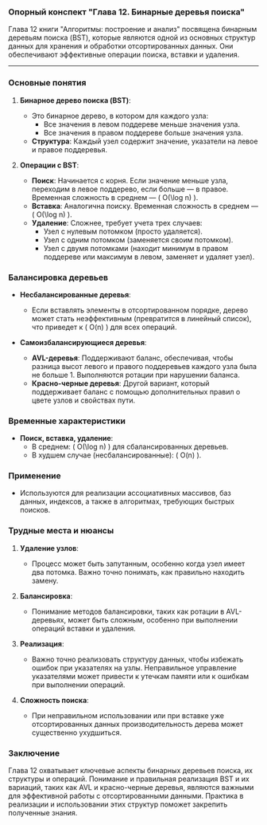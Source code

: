 ### Опорный конспект "Глава 12. Бинарные деревья поиска"

Глава 12 книги "Алгоритмы: построение и анализ" посвящена бинарным деревьям поиска (BST), которые являются одной из основных структур данных для хранения и обработки отсортированных данных. Они обеспечивают эффективные операции поиска, вставки и удаления.

---

### Основные понятия

1. **Бинарное дерево поиска (BST)**:
   - Это бинарное дерево, в котором для каждого узла:
     - Все значения в левом поддереве меньше значения узла.
     - Все значения в правом поддереве больше значения узла.
   - **Структура**: Каждый узел содержит значение, указатели на левое и правое поддеревья.

2. **Операции с BST**:
   - **Поиск**: Начинается с корня. Если значение меньше узла, переходим в левое поддерево, если больше — в правое. Временная сложность в среднем — \( O(\log n) \).
   - **Вставка**: Аналогична поиску. Временная сложность в среднем — \( O(\log n) \).
   - **Удаление**: Сложнее, требует учета трех случаев:
     - Узел с нулевым потомком (просто удаляется).
     - Узел с одним потомком (заменяется своим потомком).
     - Узел с двумя потомками (находит минимум в правом поддереве или максимум в левом, заменяет и удаляет узел).

### Балансировка деревьев

- **Несбалансированные деревья**:
  - Если вставлять элементы в отсортированном порядке, дерево может стать неэффективным (превратится в линейный список), что приведет к \( O(n) \) для всех операций.

- **Самоизбалансирующиеся деревья**:
  - **AVL-деревья**: Поддерживают баланс, обеспечивая, чтобы разница высот левого и правого поддеревьев каждого узла была не больше 1. Выполняются ротации при нарушении баланса.
  - **Красно-черные деревья**: Другой вариант, который поддерживает баланс с помощью дополнительных правил о цвете узлов и свойствах пути.

### Временные характеристики

- **Поиск, вставка, удаление**:
  - В среднем: \( O(\log n) \) для сбалансированных деревьев.
  - В худшем случае (несбалансированные): \( O(n) \).

### Применение

- Используются для реализации ассоциативных массивов, баз данных, индексов, а также в алгоритмах, требующих быстрых поисков.

### Трудные места и нюансы

1. **Удаление узлов**:
   - Процесс может быть запутанным, особенно когда узел имеет два потомка. Важно точно понимать, как правильно находить замену.

2. **Балансировка**:
   - Понимание методов балансировки, таких как ротации в AVL-деревьях, может быть сложным, особенно при выполнении операций вставки и удаления.

3. **Реализация**:
   - Важно точно реализовать структуру данных, чтобы избежать ошибок при указателях на узлы. Неправильное управление указателями может привести к утечкам памяти или к ошибкам при выполнении операций.

4. **Сложность поиска**:
   - При неправильном использовании или при вставке уже отсортированных данных производительность дерева может существенно ухудшиться.

### Заключение

Глава 12 охватывает ключевые аспекты бинарных деревьев поиска, их структуры и операций. Понимание и правильная реализация BST и их вариаций, таких как AVL и красно-черные деревья, являются важными для эффективной работы с отсортированными данными. Практика в реализации и использовании этих структур поможет закрепить полученные знания.